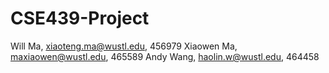 # CSE439-Project

Will Ma, xiaoteng.ma@wustl.edu, 456979
Xiaowen Ma, maxiaowen@wustl.edu, 465589
Andy Wang, haolin.w@wustl.edu, 464458
